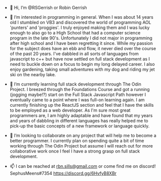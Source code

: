 - 👋 Hi, I’m @RSGerrish or Robin Gerrish

- 👀 I’m interested in programming in general. When I was about 14 years old I stumbled on VB3 and discovered the world of programming AOL 'punters' and 'proggies'. I truly enjoyed making them and I was lucky enough to also go to a High School that had a computer science program in the late 90's. Unfortunately I did not major in programming after high school and I have been regretting it since. While my passion for the subject does have an ebb and flow, it never died over the course of the past 20 years. I've dabbled in all sorts of languages from javascript to c++ but have now settled on full stack development as I need to buckle down on a focus to begin my long delayed career. I also enjoy gardening, taking small adventures with my dog and riding my jet ski on the nearby lake.

- 🌱 I’m currently learning full stack development through The Odin Project. I breezed through the Foundations Course and got a running (jogging maybe!?) start on the Full Stack Javascript Path however I eventually came to a point where I was full-on learning again. I am currently finishing up the ReactJS section and feel that I have the skills to be employed as a web developer. As I'm sure most great programmers are, I am highly adaptable and have found that my years and years of dabbling in different languages has really helped me to pick-up the basic concepts of a new framework or language quickly.

- 💞️ I’m looking to collaborate on any project that will help me to become a better programmer. I currently plan on spending quite a bit of time working through The Odin Project but assume I will reach out for more collaborative work once I feel I have a strong grasp on full stack development.

- 📫 I can be reached at rbn.sills@gmail.com or come find me on discord! SephusMeens#7354 https://discord.gg/6HvfyB8XBr

<!---
RSGerrish/RSGerrish is a ✨ special ✨ repository because its `README.md` (this file) appears on your GitHub profile.
You can click the Preview link to take a look at your changes.
--->
